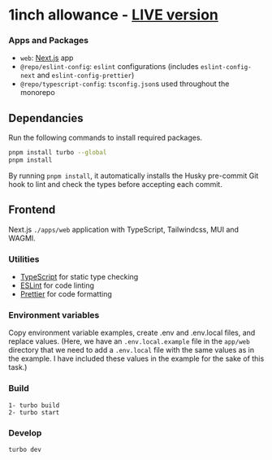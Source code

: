 # 1inch allowance - [LIVE version](https://1inch-allowance.vercel.app/)

### Apps and Packages

- `web`: [Next.js](https://nextjs.org/) app
- `@repo/eslint-config`: `eslint` configurations (includes `eslint-config-next` and `eslint-config-prettier`)
- `@repo/typescript-config`: `tsconfig.json`s used throughout the monorepo

## Dependancies

Run the following commands to install required packages.

```bash
pnpm install turbo --global
pnpm install
```

By running `pnpm install`, it automatically installs the Husky pre-commit Git hook to lint and check the types before accepting each commit.

## Frontend

Next.js `./apps/web` application with TypeScript, Tailwindcss, MUI and WAGMI.

### Utilities

- [TypeScript](https://www.typescriptlang.org/) for static type checking
- [ESLint](https://eslint.org/) for code linting
- [Prettier](https://prettier.io) for code formatting

### Environment variables

Copy environment variable examples, create .env and .env.local files, and replace values.
(Here, we have an `.env.local.example` file in the `app/web` directory that we need to add a `.env.local` file with the same values as in the example. I have included these values in the example for the sake of this task.)

### Build

```
1- turbo build
2- turbo start
```

### Develop

```
turbo dev
```
